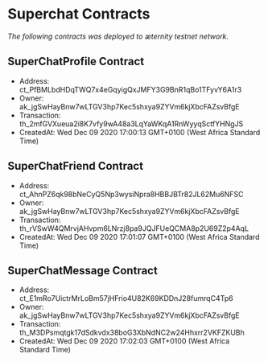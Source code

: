 # Superchat Contracts

_The following contracts was deployed to æternity testnet network._

## SuperChatProfile Contract
- Address: ct_PfBMLbdHDqTWQ7x4eGqyigQxJMFY3G9BnR1qBo1TFyvY6A1r3
- Owner: ak_jgSwHayBnw7wLTGV3hp7Kec5shxya9ZYVm6kjXbcFAZsvBfgE
- Transaction: th_2mfGVXueua2i8K7vfy9wA48a3LqYaWKqA1RnWyyqSctfYHNgJS
- CreatedAt: Wed Dec 09 2020 17:00:13 GMT+0100 (West Africa Standard Time)

## SuperChatFriend Contract
- Address: ct_AhnPZ6qk98bNeCyQ5Np3wysiNpra8HBBJBTr82JL62Mu6NFSC
- Owner: ak_jgSwHayBnw7wLTGV3hp7Kec5shxya9ZYVm6kjXbcFAZsvBfgE
- Transaction: th_rVSwW4QMrvjAHvpm6LNrzj8pa9JQJFUeQCMA8p2U69Z2p4AqL
- CreatedAt: Wed Dec 09 2020 17:01:07 GMT+0100 (West Africa Standard Time)

## SuperChatMessage Contract
- Address: ct_E1mRo7UictrMrLoBm57jHFrio4U82K69KDDnJ28fumrqC4Tp6
- Owner: ak_jgSwHayBnw7wLTGV3hp7Kec5shxya9ZYVm6kjXbcFAZsvBfgE
- Transaction: th_M3DPsmqtgk17dSdkvdx38boG3XbNdNC2w24Hhxrr2VKFZKUBh
- CreatedAt: Wed Dec 09 2020 17:02:03 GMT+0100 (West Africa Standard Time)